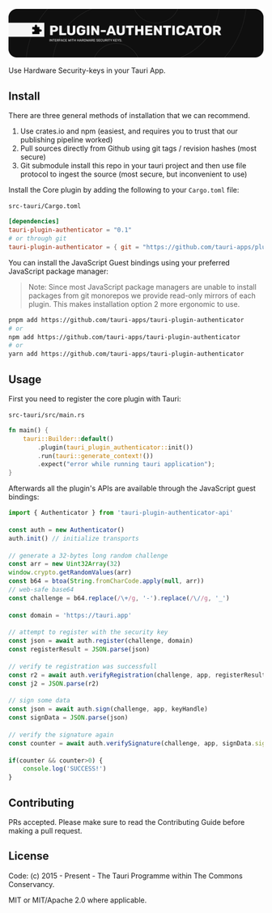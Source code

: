 ![plugin-authenticator](banner.png)

Use Hardware Security-keys in your Tauri App.

## Install

There are three general methods of installation that we can recommend.

1. Use crates.io and npm (easiest, and requires you to trust that our publishing pipeline worked)
2. Pull sources directly from Github using git tags / revision hashes (most secure)
3. Git submodule install this repo in your tauri project and then use file protocol to ingest the source (most secure, but inconvenient to use)

Install the Core plugin by adding the following to your `Cargo.toml` file:

`src-tauri/Cargo.toml`
```toml
[dependencies]
tauri-plugin-authenticator = "0.1"
# or through git
tauri-plugin-authenticator = { git = "https://github.com/tauri-apps/plugins-workspace", branch = "dev" }
```

You can install the JavaScript Guest bindings using your preferred JavaScript package manager:

> Note: Since most JavaScript package managers are unable to install packages from git monorepos we provide read-only mirrors of each plugin. This makes installation option 2 more ergonomic to use.

```sh
pnpm add https://github.com/tauri-apps/tauri-plugin-authenticator
# or
npm add https://github.com/tauri-apps/tauri-plugin-authenticator
# or 
yarn add https://github.com/tauri-apps/tauri-plugin-authenticator
```

## Usage

First you need to register the core plugin with Tauri:

`src-tauri/src/main.rs`
```rust
fn main() {
    tauri::Builder::default()
        .plugin(tauri_plugin_authenticator::init())
        .run(tauri::generate_context!())
        .expect("error while running tauri application");
}
```

Afterwards all the plugin's APIs are available through the JavaScript guest bindings:

```javascript
import { Authenticator } from 'tauri-plugin-authenticator-api'

const auth = new Authenticator()
auth.init() // initialize transports

// generate a 32-bytes long random challenge
const arr = new Uint32Array(32)
window.crypto.getRandomValues(arr)
const b64 = btoa(String.fromCharCode.apply(null, arr))
// web-safe base64
const challenge = b64.replace(/\+/g, '-').replace(/\//g, '_')

const domain = 'https://tauri.app'

// attempt to register with the security key
const json = await auth.register(challenge, domain)
const registerResult = JSON.parse(json)

// verify te registration was successfull
const r2 = await auth.verifyRegistration(challenge, app, registerResult.registerData, registerResult.clientData)
const j2 = JSON.parse(r2)

// sign some data
const json = await auth.sign(challenge, app, keyHandle)
const signData = JSON.parse(json)

// verify the signature again
const counter = await auth.verifySignature(challenge, app, signData.signData, clientData, keyHandle, pubkey)

if(counter && counter>0) {
    console.log('SUCCESS!')
}
```

## Contributing

PRs accepted. Please make sure to read the Contributing Guide before making a pull request.

## License

Code: (c) 2015 - Present - The Tauri Programme within The Commons Conservancy.

MIT or MIT/Apache 2.0 where applicable.
